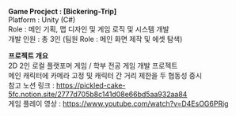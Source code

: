 **Game Procject : [Bickering-Trip]**  
Platform : Unity (C#)  
Role : 메인 기획, 맵 디자인 및 게임 로직 및 시스템 개발  
개발 인원 : 총 3인 (팀원 Role : 메인 화면 제작 및 에셋 탐색)  

**프로젝트 개요**  
2D 2인 로컬 플랫포머 게임 / 학부 전공 게임 개발 프로젝트  
메인 캐릭터에 카메라 고정 및 캐릭터 간 거리 제한을 두 협동성 중시  
참고 노션 링크 : https://pickled-cake-5fc.notion.site/2777d705b8c141d08e66bd5aa932aa84  
게임 플레이 영상 : https://www.youtube.com/watch?v=D4EsOG6PRig
